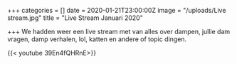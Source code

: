 +++
categories = []
date = 2020-01-21T23:00:00Z
image = "/uploads/Live stream.jpg"
title = "Live Stream Januari 2020"

+++
We hadden weer een live stream met van alles over dampen, jullie dam vragen, damp verhalen, lol, katten en andere of topic dingen.

{{< youtube 39En4fQHRnE>}}